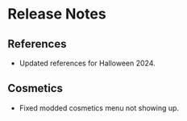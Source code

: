 # Release Notes

## References
- Updated references for Halloween 2024.

## Cosmetics
- Fixed modded cosmetics menu not showing up.
